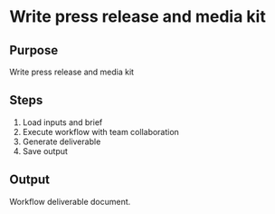 # Write press release and media kit

## Purpose
Write press release and media kit

## Steps
1. Load inputs and brief
2. Execute workflow with team collaboration
3. Generate deliverable
4. Save output

## Output
Workflow deliverable document.
